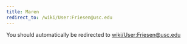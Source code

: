 ```yaml
---
title: Maren
redirect_to: /wiki/User:Friesen@usc.edu
---
```


You should automatically be redirected to [wiki/User:Friesen@usc.edu](User:Friesen@usc.edu)
